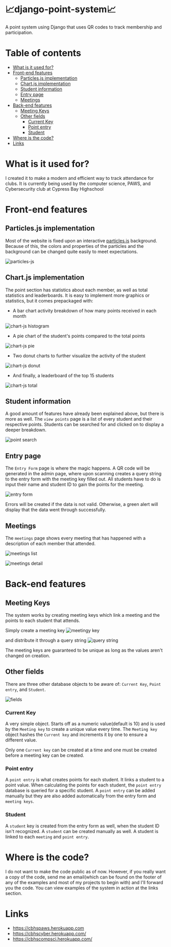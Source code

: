 # 📈django-point-system📈
A point system using Django that uses QR codes to track membership and participation.

# Table of contents
- [What is it used for?](#what-is-it-used-for-)
- [Front-end features](#front-end-features)
  * [Particles.js implementation](#particlesjs-implementation)
  * [Chart.js implementation](#chartjs-implementation)
  * [Student information](#student-information)
  * [Entry page](#entry-page)
  * [Meetings](#meetings)
- [Back-end features](#back-end-features)
  * [Meeting Keys](#meeting-keys)
  * [Other fields](#other-fields)
    + [Current Key](#current-key)
    + [Point entry](#point-entry)
    + [Student](#student)
- [Where is the code?](#where-is-the-code-)
- [Links](#links)

# What is it used for?

I created it to make a modern and efficient way to track attendance for clubs. It is currently being used by the computer science, PAWS, and Cybersecurity club at Cypress Bay Highschool

# Front-end features

## Particles.js implementation

Most of the website is fixed upon an interactive [particles.js](https://vincentgarreau.com/particles.js/) background. Because of this, the colors and properties of the particles and the background can be changed quite easily to meet expectations.

![particles-js](md/particles-js.png)

## Chart.js implementation

The point section has statistics about each member, as well as total statistics and leaderboards. It is easy to implement more graphics or statistics, but it comes prepackaged with:

* A bar chart activity breakdown of how many points received in each month

![chart-js histogram](md/chart-js-histogram.png)

* A pie chart of the student's points compared to the total points

![chart-js pie](md/chart-js-pie.png)

* Two donut charts to further visualize the activity of the student

![chart-js donut](md/chart-js-donut.png)

* And finally, a leaderboard of the top 15 students

![chart-js total](md/chart-js-total.png)

## Student information

A good amount of features have already been explained above, but there is more as well. The `view points` page is a list of every student and their respective points. Students can be searched for and clicked on to display a deeper breakdown.

![point search](md/point-search.gif)

## Entry page

The `Entry Form` page is where the magic happens. A QR code will be generated in the admin page, where upon scanning creates a query string to the entry form with the meeting key filled out. All students have to do is input their name and student ID to gain the points for the meeting.

![entry form](md/entry-form.png)

Errors will be created if the data is not valid. Otherwise, a green alert will display that the data went through successfully.

## Meetings

The `meetings` page shows every meeting that has happened with a description of each member that attended.

![meetings list](md/meetings-list.png)

![meetings detail](md/meetings-detail.png)

# Back-end features

## Meeting Keys

The system works by creating meeting keys which link a meeting and the points to each student that attends.

Simply create a meeting key
![meetingy key](md/meetingkey.gif)

and distribute it through a query string
![query string](md/url-parameter.PNG)


The meeting keys are guaranteed to be unique as long as the values aren't changed on creation.

## Other fields

There are three other database objects to be aware of: `Current Key`, `Point entry`, and `Student`.

![fields](md/fields.png)

### Current Key

A very simple object. Starts off as a numeric value(default is 10) and is used by the `Meeting key` to create a unique value every time. The `Meeting key` object hashes the `Current key` and increments it by one to ensure a different value.

Only one `Current key` can be created at a time and one must be created before a meeting key can be created.

### Point entry

A `point entry` is what creates points for each student. It links a student to a point value. When calculating the points for each student, the `point entry` database is queried for a specific student. A `point entry` can be added manually but they are also added automatically from the entry form and `meeting keys`.

### Student

A `student` key is created from the entry form as well, when the student ID isn't recognized. A `student` can be created manually as well. A student is linked to each `meeting` and `point entry`.

# Where is the code?

I do not want to make the code public as of now. However, if you really want a copy of the code, send me an email(which can be found on the footer of any of the examples and most of my projects to begin with) and I'll forward you the code. You can view examples of the system in action at the links section.

# Links

* https://cbhspaws.herokuapp.com
* https://cbhscyber.herokuapp.com/
* https://cbhscompsci.herokuapp.com/
